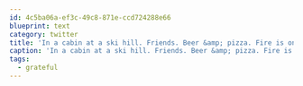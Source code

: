 ```yaml
---
id: 4c5ba06a-ef3c-49c8-871e-ccd724288e66
blueprint: text
category: twitter
title: 'In a cabin at a ski hill. Friends. Beer &amp; pizza. Fire is on. Nerding out via my phones 3G connection. #grateful.'
caption: 'In a cabin at a ski hill. Friends. Beer &amp; pizza. Fire is on. Nerding out via my phones 3G connection. <span class="hashtag hashtag_local">#<a href="http://tweettemp.darylchymko.ca/?tag=grateful">grateful</a>.'
tags:
  - grateful
---
```

